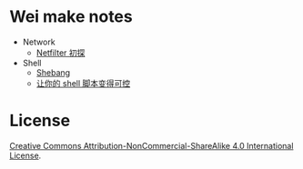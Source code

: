 # Wei make notes

* Network
  - [Netfilter 初探](networking/netfilter_beginning.md)
* Shell
  - [Shebang](shell/shebang.md)
  - [让你的 shell 脚本变得可控](shell/strict_mode.md)

# License

[Creative Commons Attribution-NonCommercial-ShareAlike 4.0 International License](https://creativecommons.org/licenses/by-nc-sa/4.0/deed.zh).
